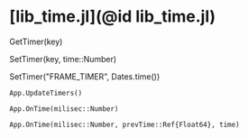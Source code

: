 # [lib_time.jl](@id lib_time.jl)

GetTimer(key)

SetTimer(key, time::Number) 

SetTimer("FRAME_TIMER", Dates.time())

```@docs
App.UpdateTimers()
```

```@docs 
App.OnTime(milisec::Number)
```

```@docs
App.OnTime(milisec::Number, prevTime::Ref{Float64}, time)
```